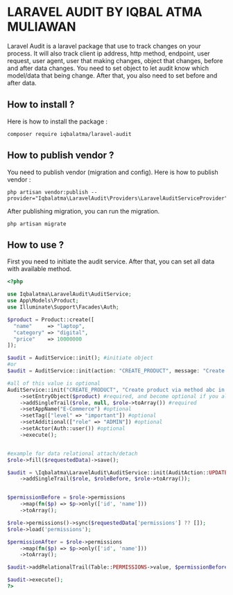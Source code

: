 # LARAVEL AUDIT BY IQBAL ATMA MULIAWAN
Laravel Audit is a laravel package that use to track changes on your process. It will also track client ip address, http method, endpoint, user request, user agent, user that making changes, object that changes, before and after data changes. You need to set object to let audit know which model/data that being change. After that, you also need to set before and after data. 


## How to install ?
Here is how to install the package :
```console
composer require iqbalatma/laravel-audit
```

## How to publish vendor ?
You need to publish vendor (migration and config). Here is how to publish vendor :
```console
php artisan vendor:publish --provider="Iqbalatma\LaravelAudit\Providers\LaravelAuditServiceProvider"
```

After publishing migration, you can run the migration.
```console
php artisan migrate
```

## How to use ?
First you need to initiate the audit service. After that, you can set all data with available method.

```php
<?php

use Iqbalatma\LaravelAudit\AuditService;
use App\Models\Product;
use Illuminate\Support\Facades\Auth;

$product = Product::create([
  "name"     => "laptop",
  "category" => "digital",
  "price"    => 10000000
]);

$audit = AuditService::init(); #initiate object
#or
$audit = AuditService::init(action: "CREATE_PRODUCT", message: "Create product via method abc in class xyz", entryObject: $product, guard: "web", user: Auth::user());

#all of this value is optional
AuditService::init("CREATE_PRODUCT", "Create product via method abc in class xyz")
    ->setEntryObject($product) #required, and become optional if you already set via init
    ->addSingleTrail($role, null, $role->toArray()) #required
    ->setAppName("E-Commerce") #optional
    ->setTag(["level" => "important"]) #optional
    ->setAdditional(["role" => "ADMIN"]) #optional
    ->setActor(Auth::user()) #optional
    ->execute();


#example for data relational attach/detach
$role->fill($requestedData)->save();

$audit = \Iqbalatma\LaravelAudit\AuditService::init(AuditAction::UPDATE_ROLE, __METHOD__, $role)
    ->addSingleTrail($role, $roleBefore, $role->toArray());


$permissionBefore = $role->permissions
    ->map(fn($p) => $p->only(['id', 'name']))
    ->toArray();

$role->permissions()->sync($requestedData['permissions'] ?? []);
$role->load('permissions');

$permissionAfter = $role->permissions
    ->map(fn($p) => $p->only(['id', 'name']))
    ->toArray();

$audit->addRelationalTrail(Table::PERMISSIONS->value, $permissionBefore, $permissionAfter);

$audit->execute();
?>

```
